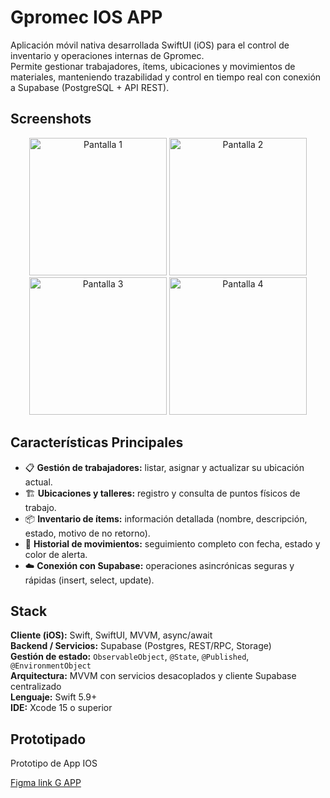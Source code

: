 
# Gpromec IOS APP

Aplicación móvil nativa desarrollada SwiftUI (iOS) para el control de inventario y operaciones internas de Gpromec.  
Permite gestionar trabajadores, ítems, ubicaciones y movimientos de materiales, manteniendo trazabilidad y control en tiempo real con conexión a Supabase (PostgreSQL + API REST).
## Screenshots

<p align="center">
  <img src="https://private-user-images.githubusercontent.com/164811242/502650114-887579d8-052c-4f94-9f8e-79a0bdf6759f.png?jwt=eyJ0eXAiOiJKV1QiLCJhbGciOiJIUzI1NiJ9.eyJpc3MiOiJnaXRodWIuY29tIiwiYXVkIjoicmF3LmdpdGh1YnVzZXJjb250ZW50LmNvbSIsImtleSI6ImtleTUiLCJleHAiOjE3NjA3MTcwNjQsIm5iZiI6MTc2MDcxNjc2NCwicGF0aCI6Ii8xNjQ4MTEyNDIvNTAyNjUwMTE0LTg4NzU3OWQ4LTA1MmMtNGY5NC05ZjhlLTc5YTBiZGY2NzU5Zi5wbmc_WC1BbXotQWxnb3JpdGhtPUFXUzQtSE1BQy1TSEEyNTYmWC1BbXotQ3JlZGVudGlhbD1BS0lBVkNPRFlMU0E1M1BRSzRaQSUyRjIwMjUxMDE3JTJGdXMtZWFzdC0xJTJGczMlMkZhd3M0X3JlcXVlc3QmWC1BbXotRGF0ZT0yMDI1MTAxN1QxNTU5MjRaJlgtQW16LUV4cGlyZXM9MzAwJlgtQW16LVNpZ25hdHVyZT01ZTNjZTNjNjY1YjlkNTNmODNkZWQ3MGIyNDUxMTU2ZWQxOTY0NjkzYmY0NDQwZDI4MDUxOTY4ZjY5ODllMTBmJlgtQW16LVNpZ25lZEhlYWRlcnM9aG9zdCJ9.P1HQffKxRtaClICkq2X8srhqoozZQOdba-tsZDr9ovE" width="220" alt="Pantalla 1"/>
  <img src="https://private-user-images.githubusercontent.com/164811242/502650110-68c8da7d-772c-4e03-ae70-4a12f181c981.png?jwt=eyJ0eXAiOiJKV1QiLCJhbGciOiJIUzI1NiJ9.eyJpc3MiOiJnaXRodWIuY29tIiwiYXVkIjoicmF3LmdpdGh1YnVzZXJjb250ZW50LmNvbSIsImtleSI6ImtleTUiLCJleHAiOjE3NjA3MTcwNjQsIm5iZiI6MTc2MDcxNjc2NCwicGF0aCI6Ii8xNjQ4MTEyNDIvNTAyNjUwMTEwLTY4YzhkYTdkLTc3MmMtNGUwMy1hZTcwLTRhMTJmMTgxYzk4MS5wbmc_WC1BbXotQWxnb3JpdGhtPUFXUzQtSE1BQy1TSEEyNTYmWC1BbXotQ3JlZGVudGlhbD1BS0lBVkNPRFlMU0E1M1BRSzRaQSUyRjIwMjUxMDE3JTJGdXMtZWFzdC0xJTJGczMlMkZhd3M0X3JlcXVlc3QmWC1BbXotRGF0ZT0yMDI1MTAxN1QxNTU5MjRaJlgtQW16LUV4cGlyZXM9MzAwJlgtQW16LVNpZ25hdHVyZT1kNGY4YzJjMWNlMjlmYmQzNDBkZTg2YTg0OWYyNjI1Y2Y2Mjk5YzM5MjU5ODQ2NzQ4NGYxZDJlYjg4N2Y3MGQ2JlgtQW16LVNpZ25lZEhlYWRlcnM9aG9zdCJ9.RCGBwFJlKWhfVLnwE2-aMDoKjQX8E29GcGk_onUm3Xg" width="220" alt="Pantalla 2"/>
  <img src="https://private-user-images.githubusercontent.com/164811242/502650107-7e3adac1-78ec-40e8-b8d2-88208b2f972a.png?jwt=eyJ0eXAiOiJKV1QiLCJhbGciOiJIUzI1NiJ9.eyJpc3MiOiJnaXRodWIuY29tIiwiYXVkIjoicmF3LmdpdGh1YnVzZXJjb250ZW50LmNvbSIsImtleSI6ImtleTUiLCJleHAiOjE3NjA3MTc1NzAsIm5iZiI6MTc2MDcxNzI3MCwicGF0aCI6Ii8xNjQ4MTEyNDIvNTAyNjUwMTA3LTdlM2FkYWMxLTc4ZWMtNDBlOC1iOGQyLTg4MjA4YjJmOTcyYS5wbmc_WC1BbXotQWxnb3JpdGhtPUFXUzQtSE1BQy1TSEEyNTYmWC1BbXotQ3JlZGVudGlhbD1BS0lBVkNPRFlMU0E1M1BRSzRaQSUyRjIwMjUxMDE3JTJGdXMtZWFzdC0xJTJGczMlMkZhd3M0X3JlcXVlc3QmWC1BbXotRGF0ZT0yMDI1MTAxN1QxNjA3NTBaJlgtQW16LUV4cGlyZXM9MzAwJlgtQW16LVNpZ25hdHVyZT0xZGY5NWI3NmMwZDEyM2ZmZjNmNWY5MWJmODQ1YTg2NjYzNmYyYzgzNjIxZjA5NWU2YTQ0MThmYTVmMDE3MDhmJlgtQW16LVNpZ25lZEhlYWRlcnM9aG9zdCJ9.VevY6ZhET1XO-AVn0M-xxbyOZWkkaa_1IilhVJKxRQc" width="220" alt="Pantalla 3"/>
  <img src="https://private-user-images.githubusercontent.com/164811242/502650108-77221a90-4103-43cc-87dd-ca169c4803a3.png?jwt=eyJ0eXAiOiJKV1QiLCJhbGciOiJIUzI1NiJ9.eyJpc3MiOiJnaXRodWIuY29tIiwiYXVkIjoicmF3LmdpdGh1YnVzZXJjb250ZW50LmNvbSIsImtleSI6ImtleTUiLCJleHAiOjE3NjA3MTc1NzAsIm5iZiI6MTc2MDcxNzI3MCwicGF0aCI6Ii8xNjQ4MTEyNDIvNTAyNjUwMTA4LTc3MjIxYTkwLTQxMDMtNDNjYy04N2RkLWNhMTY5YzQ4MDNhMy5wbmc_WC1BbXotQWxnb3JpdGhtPUFXUzQtSE1BQy1TSEEyNTYmWC1BbXotQ3JlZGVudGlhbD1BS0lBVkNPRFlMU0E1M1BRSzRaQSUyRjIwMjUxMDE3JTJGdXMtZWFzdC0xJTJGczMlMkZhd3M0X3JlcXVlc3QmWC1BbXotRGF0ZT0yMDI1MTAxN1QxNjA3NTBaJlgtQW16LUV4cGlyZXM9MzAwJlgtQW16LVNpZ25hdHVyZT0xNTQzZTAzYjY2MjI1ZDU5Zjk1OWMwNzQzZTkyNjQ4NWZiZTc5NTQwZWYyYzdiMTE3Y2I0NjYxOWI4NTE1ODdhJlgtQW16LVNpZ25lZEhlYWRlcnM9aG9zdCJ9.-fEalVWS-j1G-Ki0O7oAmfbDDWP03SllBg_XjcZ8R34" width="220" alt="Pantalla 4"/>
</p>

## Características Principales

- 📋 **Gestión de trabajadores:** listar, asignar y actualizar su ubicación actual.  
- 🏗️ **Ubicaciones y talleres:** registro y consulta de puntos físicos de trabajo.  
- 📦 **Inventario de ítems:** información detallada (nombre, descripción, estado, motivo de no retorno).  
- 🔄 **Historial de movimientos:** seguimiento completo con fecha, estado y color de alerta.  
- ☁️ **Conexión con Supabase:** operaciones asincrónicas seguras y rápidas (insert, select, update).  
  

## Stack

**Cliente (iOS):** Swift, SwiftUI, MVVM, async/await  
**Backend / Servicios:** Supabase (Postgres, REST/RPC, Storage)  
**Gestión de estado:** `ObservableObject`, `@State`, `@Published`, `@EnvironmentObject`  
**Arquitectura:** MVVM con servicios desacoplados y cliente Supabase centralizado  
**Lenguaje:** Swift 5.9+  
**IDE:** Xcode 15 o superior  



## Prototipado

Prototipo de App IOS

[Figma link G APP](https://www.figma.com/design/xck3BqtwjhPOH5nB3gXhFO/GpromecApp?node-id=1-3&t=hsoo39ElAD45vi6y-1)

